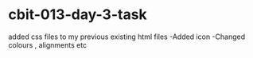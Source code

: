 # cbit-013-day-3-task
added css files to my previous existing html files
-Added icon
-Changed colours , alignments etc
